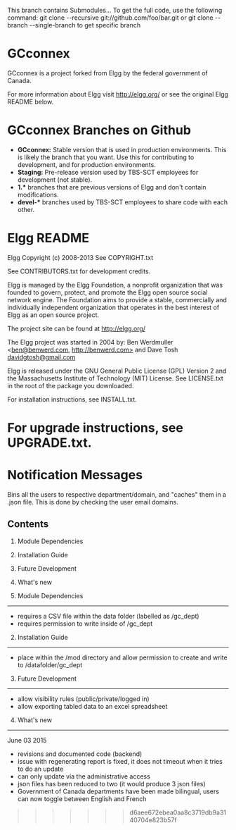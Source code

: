 This branch contains Submodules...
To get the full code, use the following command:
git clone --recursive git://github.com/foo/bar.git
or git clone <url> --branch <branch> --single-branch <folder> to get specific branch

<h1>GCconnex</h1>
GCconnex is a project forked from Elgg by the federal government of Canada.

For more information about Elgg visit http://elgg.org/ or see the original Elgg
README below.


<h1>GCconnex Branches on Github</h1>
<ul>
<li><strong>GCconnex:</strong> Stable version that is used in production environments. This is
likely the branch that you want. Use this for contributing to development, and
for production environments.
<li><strong>Staging:</strong> Pre-release version used by TBS-SCT employees for development (not stable).
<li><strong>1.*</strong> branches that are previous versions of Elgg and don't contain modifications.
<li><strong>devel-*</strong> branches used by TBS-SCT employees to share code with each other.
</ul>


<h1>Elgg README</h1>

Elgg
Copyright (c) 2008-2013 See COPYRIGHT.txt

See CONTRIBUTORS.txt for development credits.

Elgg is managed by the Elgg Foundation, a nonprofit organization that was
founded to govern, protect, and promote the Elgg open source social network
engine.  The Foundation aims to provide a stable, commercially and
individually independent organization that operates in the best interest of Elgg
as an open source project.

The project site can be found at http://elgg.org/

The Elgg project was started in 2004 by:
Ben Werdmuller <ben@benwerd.com, http://benwerd.com> and
Dave Tosh <davidgtosh@gmail.com>

Elgg is released under the GNU General Public License (GPL) Version 2 and the
Massachusetts Institute of Technology (MIT) License. See LICENSE.txt 
in the root of the package you downloaded.

For installation instructions, see INSTALL.txt.

For upgrade instructions, see UPGRADE.txt.
=======
Notification Messages
=====================
Bins all the users to respective department/domain, and "caches" them in a .json file. This is done by checking the user email domains.


Contents
--------
1. Module Dependencies
2. Installation Guide
3. Future Development
4. What's new


1. Module Dependencies
----------------------
- requires a CSV file within the data folder (labelled as /gc_dept)
- requires permission to write inside of /gc_dept


2. Installation Guide
----------------------
- place within the /mod directory and allow permission to create and write to /datafolder/gc_dept

	
3. Future Development
---------------------
- allow visibility rules (public/private/logged in)
- allow exporting tabled data to an excel spreadsheet


4. What's new
-------------
June 03 2015
- revisions and documented code (backend)
- issue with regenerating report is fixed, it does not timeout when it tries to do an update
- can only update via the administrative access
- json files has been reduced to two (it would produce 3 json files)
- Government of Canada departments have been made bilingual, users can now toggle between English and French
>>>>>>> d6aee672ebea0aa8c3719db9a3140704e823b57f
